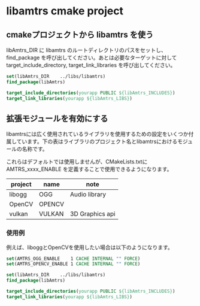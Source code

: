 # libamtrs cmake project

## cmakeプロジェクトから libamtrs を使う

libAmtrs_DIR に libamtrs のルートディレクトリのパスをセットし、find_package を呼び出してください。あとは必要なターゲットに対して target_include_directory, target_link_libraries を呼び出してください。

```cmake
set(libAmtrs_DIR	../libs/libamtrs)
find_package(libAmtrs)

target_include_directories(yourapp PUBLIC ${libAmtrs_INCLUDES})
target_link_libraries(yourapp ${libAmtrs_LIBS})
```

## 拡張モジュールを有効にする

libamtrsには広く使用されているライブラリを使用するための設定をいくつか付属しています。下の表はライブラリのプロジェクト名とlibamtrsにおけるモジュールの名称です。

これらはデフォルトでは使用しませんが、CMakeLists.txtに AMTRS_xxxx_ENABLE を定義することで使用できるようになります。

|project|name|note|
|--|--|--|
|libogg|OGG|Audio library|
|OpenCV|OPENCV||
|vulkan|VULKAN|3D Graphics api|

### 使用例

例えば、liboggとOpenCVを使用したい場合は以下のようになります。

```cmake
set(AMTRS_OGG_ENABLE    1 CACHE INTERNAL "" FORCE)
set(AMTRS_OPENCV_ENABLE 1 CACHE INTERNAL "" FORCE)

set(libAmtrs_DIR	../libs/libamtrs)
find_package(libAmtrs)

target_include_directories(yourapp PUBLIC ${libAmtrs_INCLUDES})
target_link_libraries(yourapp ${libAmtrs_LIBS})
```
